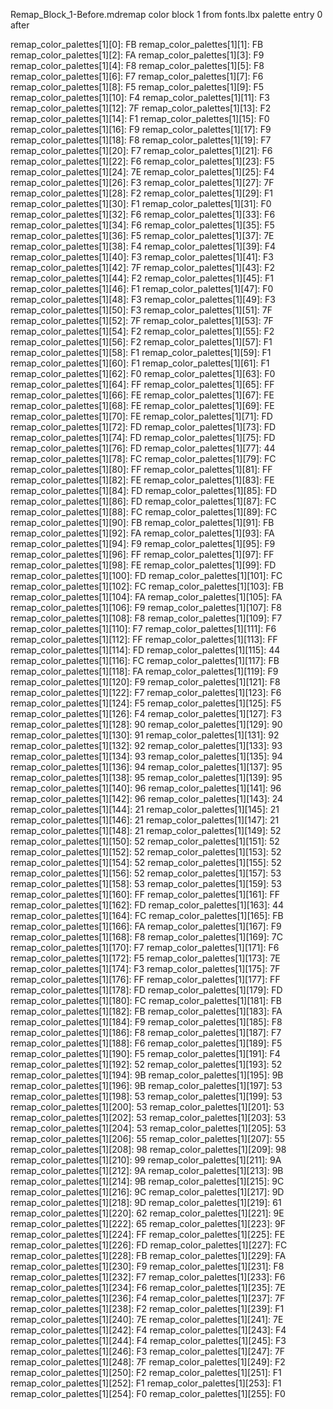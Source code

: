 Remap_Block_1-Before.mdremap color block 1 from fonts.lbx palette entry 0
after


remap_color_palettes[1][0]: FB
remap_color_palettes[1][1]: FB
remap_color_palettes[1][2]: FA
remap_color_palettes[1][3]: F9
remap_color_palettes[1][4]: F8
remap_color_palettes[1][5]: F8
remap_color_palettes[1][6]: F7
remap_color_palettes[1][7]: F6
remap_color_palettes[1][8]: F5
remap_color_palettes[1][9]: F5
remap_color_palettes[1][10]: F4
remap_color_palettes[1][11]: F3
remap_color_palettes[1][12]: 7F
remap_color_palettes[1][13]: F2
remap_color_palettes[1][14]: F1
remap_color_palettes[1][15]: F0
remap_color_palettes[1][16]: F9
remap_color_palettes[1][17]: F9
remap_color_palettes[1][18]: F8
remap_color_palettes[1][19]: F7
remap_color_palettes[1][20]: F7
remap_color_palettes[1][21]: F6
remap_color_palettes[1][22]: F6
remap_color_palettes[1][23]: F5
remap_color_palettes[1][24]: 7E
remap_color_palettes[1][25]: F4
remap_color_palettes[1][26]: F3
remap_color_palettes[1][27]: 7F
remap_color_palettes[1][28]: F2
remap_color_palettes[1][29]: F1
remap_color_palettes[1][30]: F1
remap_color_palettes[1][31]: F0
remap_color_palettes[1][32]: F6
remap_color_palettes[1][33]: F6
remap_color_palettes[1][34]: F6
remap_color_palettes[1][35]: F5
remap_color_palettes[1][36]: F5
remap_color_palettes[1][37]: 7E
remap_color_palettes[1][38]: F4
remap_color_palettes[1][39]: F4
remap_color_palettes[1][40]: F3
remap_color_palettes[1][41]: F3
remap_color_palettes[1][42]: 7F
remap_color_palettes[1][43]: F2
remap_color_palettes[1][44]: F2
remap_color_palettes[1][45]: F1
remap_color_palettes[1][46]: F1
remap_color_palettes[1][47]: F0
remap_color_palettes[1][48]: F3
remap_color_palettes[1][49]: F3
remap_color_palettes[1][50]: F3
remap_color_palettes[1][51]: 7F
remap_color_palettes[1][52]: 7F
remap_color_palettes[1][53]: 7F
remap_color_palettes[1][54]: F2
remap_color_palettes[1][55]: F2
remap_color_palettes[1][56]: F2
remap_color_palettes[1][57]: F1
remap_color_palettes[1][58]: F1
remap_color_palettes[1][59]: F1
remap_color_palettes[1][60]: F1
remap_color_palettes[1][61]: F1
remap_color_palettes[1][62]: F0
remap_color_palettes[1][63]: F0
remap_color_palettes[1][64]: FF
remap_color_palettes[1][65]: FF
remap_color_palettes[1][66]: FE
remap_color_palettes[1][67]: FE
remap_color_palettes[1][68]: FE
remap_color_palettes[1][69]: FE
remap_color_palettes[1][70]: FE
remap_color_palettes[1][71]: FD
remap_color_palettes[1][72]: FD
remap_color_palettes[1][73]: FD
remap_color_palettes[1][74]: FD
remap_color_palettes[1][75]: FD
remap_color_palettes[1][76]: FD
remap_color_palettes[1][77]: 44
remap_color_palettes[1][78]: FC
remap_color_palettes[1][79]: FC
remap_color_palettes[1][80]: FF
remap_color_palettes[1][81]: FF
remap_color_palettes[1][82]: FE
remap_color_palettes[1][83]: FE
remap_color_palettes[1][84]: FD
remap_color_palettes[1][85]: FD
remap_color_palettes[1][86]: FD
remap_color_palettes[1][87]: FC
remap_color_palettes[1][88]: FC
remap_color_palettes[1][89]: FC
remap_color_palettes[1][90]: FB
remap_color_palettes[1][91]: FB
remap_color_palettes[1][92]: FA
remap_color_palettes[1][93]: FA
remap_color_palettes[1][94]: F9
remap_color_palettes[1][95]: F9
remap_color_palettes[1][96]: FF
remap_color_palettes[1][97]: FF
remap_color_palettes[1][98]: FE
remap_color_palettes[1][99]: FD
remap_color_palettes[1][100]: FD
remap_color_palettes[1][101]: FC
remap_color_palettes[1][102]: FC
remap_color_palettes[1][103]: FB
remap_color_palettes[1][104]: FA
remap_color_palettes[1][105]: FA
remap_color_palettes[1][106]: F9
remap_color_palettes[1][107]: F8
remap_color_palettes[1][108]: F8
remap_color_palettes[1][109]: F7
remap_color_palettes[1][110]: F7
remap_color_palettes[1][111]: F6
remap_color_palettes[1][112]: FF
remap_color_palettes[1][113]: FF
remap_color_palettes[1][114]: FD
remap_color_palettes[1][115]: 44
remap_color_palettes[1][116]: FC
remap_color_palettes[1][117]: FB
remap_color_palettes[1][118]: FA
remap_color_palettes[1][119]: F9
remap_color_palettes[1][120]: F9
remap_color_palettes[1][121]: F8
remap_color_palettes[1][122]: F7
remap_color_palettes[1][123]: F6
remap_color_palettes[1][124]: F5
remap_color_palettes[1][125]: F5
remap_color_palettes[1][126]: F4
remap_color_palettes[1][127]: F3
remap_color_palettes[1][128]: 90
remap_color_palettes[1][129]: 90
remap_color_palettes[1][130]: 91
remap_color_palettes[1][131]: 92
remap_color_palettes[1][132]: 92
remap_color_palettes[1][133]: 93
remap_color_palettes[1][134]: 93
remap_color_palettes[1][135]: 94
remap_color_palettes[1][136]: 94
remap_color_palettes[1][137]: 95
remap_color_palettes[1][138]: 95
remap_color_palettes[1][139]: 95
remap_color_palettes[1][140]: 96
remap_color_palettes[1][141]: 96
remap_color_palettes[1][142]: 96
remap_color_palettes[1][143]: 24
remap_color_palettes[1][144]: 21
remap_color_palettes[1][145]: 21
remap_color_palettes[1][146]: 21
remap_color_palettes[1][147]: 21
remap_color_palettes[1][148]: 21
remap_color_palettes[1][149]: 52
remap_color_palettes[1][150]: 52
remap_color_palettes[1][151]: 52
remap_color_palettes[1][152]: 52
remap_color_palettes[1][153]: 52
remap_color_palettes[1][154]: 52
remap_color_palettes[1][155]: 52
remap_color_palettes[1][156]: 52
remap_color_palettes[1][157]: 53
remap_color_palettes[1][158]: 53
remap_color_palettes[1][159]: 53
remap_color_palettes[1][160]: FF
remap_color_palettes[1][161]: FF
remap_color_palettes[1][162]: FD
remap_color_palettes[1][163]: 44
remap_color_palettes[1][164]: FC
remap_color_palettes[1][165]: FB
remap_color_palettes[1][166]: FA
remap_color_palettes[1][167]: F9
remap_color_palettes[1][168]: F8
remap_color_palettes[1][169]: 7C
remap_color_palettes[1][170]: F7
remap_color_palettes[1][171]: F6
remap_color_palettes[1][172]: F5
remap_color_palettes[1][173]: 7E
remap_color_palettes[1][174]: F3
remap_color_palettes[1][175]: 7F
remap_color_palettes[1][176]: FF
remap_color_palettes[1][177]: FF
remap_color_palettes[1][178]: FD
remap_color_palettes[1][179]: FD
remap_color_palettes[1][180]: FC
remap_color_palettes[1][181]: FB
remap_color_palettes[1][182]: FB
remap_color_palettes[1][183]: FA
remap_color_palettes[1][184]: F9
remap_color_palettes[1][185]: F8
remap_color_palettes[1][186]: F8
remap_color_palettes[1][187]: F7
remap_color_palettes[1][188]: F6
remap_color_palettes[1][189]: F5
remap_color_palettes[1][190]: F5
remap_color_palettes[1][191]: F4
remap_color_palettes[1][192]: 52
remap_color_palettes[1][193]: 52
remap_color_palettes[1][194]: 9B
remap_color_palettes[1][195]: 9B
remap_color_palettes[1][196]: 9B
remap_color_palettes[1][197]: 53
remap_color_palettes[1][198]: 53
remap_color_palettes[1][199]: 53
remap_color_palettes[1][200]: 53
remap_color_palettes[1][201]: 53
remap_color_palettes[1][202]: 53
remap_color_palettes[1][203]: 53
remap_color_palettes[1][204]: 53
remap_color_palettes[1][205]: 53
remap_color_palettes[1][206]: 55
remap_color_palettes[1][207]: 55
remap_color_palettes[1][208]: 98
remap_color_palettes[1][209]: 98
remap_color_palettes[1][210]: 99
remap_color_palettes[1][211]: 9A
remap_color_palettes[1][212]: 9A
remap_color_palettes[1][213]: 9B
remap_color_palettes[1][214]: 9B
remap_color_palettes[1][215]: 9C
remap_color_palettes[1][216]: 9C
remap_color_palettes[1][217]: 9D
remap_color_palettes[1][218]: 9D
remap_color_palettes[1][219]: 61
remap_color_palettes[1][220]: 62
remap_color_palettes[1][221]: 9E
remap_color_palettes[1][222]: 65
remap_color_palettes[1][223]: 9F
remap_color_palettes[1][224]: FF
remap_color_palettes[1][225]: FE
remap_color_palettes[1][226]: FD
remap_color_palettes[1][227]: FC
remap_color_palettes[1][228]: FB
remap_color_palettes[1][229]: FA
remap_color_palettes[1][230]: F9
remap_color_palettes[1][231]: F8
remap_color_palettes[1][232]: F7
remap_color_palettes[1][233]: F6
remap_color_palettes[1][234]: F6
remap_color_palettes[1][235]: 7E
remap_color_palettes[1][236]: F4
remap_color_palettes[1][237]: 7F
remap_color_palettes[1][238]: F2
remap_color_palettes[1][239]: F1
remap_color_palettes[1][240]: 7E
remap_color_palettes[1][241]: 7E
remap_color_palettes[1][242]: F4
remap_color_palettes[1][243]: F4
remap_color_palettes[1][244]: F4
remap_color_palettes[1][245]: F3
remap_color_palettes[1][246]: F3
remap_color_palettes[1][247]: 7F
remap_color_palettes[1][248]: 7F
remap_color_palettes[1][249]: F2
remap_color_palettes[1][250]: F2
remap_color_palettes[1][251]: F1
remap_color_palettes[1][252]: F1
remap_color_palettes[1][253]: F1
remap_color_palettes[1][254]: F0
remap_color_palettes[1][255]: F0
